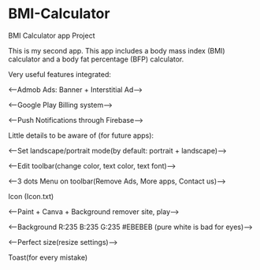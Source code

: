 # BMI-Calculator

BMI Calculator app Project

This is my second app. This app includes a body mass index (BMI) calculator and a body fat percentage (BFP) calculator.

Very useful features integrated:

<--Admob Ads: Banner + Interstitial Ad-->

<--Google Play Billing system-->

<--Push Notifications through Firebase-->

Little details to be aware of (for future apps):

<--Set landscape/portrait mode(by default: portrait + landscape)-->

<--Edit toolbar(change color, text color, text font)-->

<--3 dots Menu on toolbar(Remove Ads, More apps, Contact us)-->

Icon (Icon.txt)

<--Paint + Canva + Background remover site, play-->

<--Background R:235 B:235 G:235 #EBEBEB (pure white is bad for eyes)-->

<--Perfect size(resize settings)-->

Toast(for every mistake)
